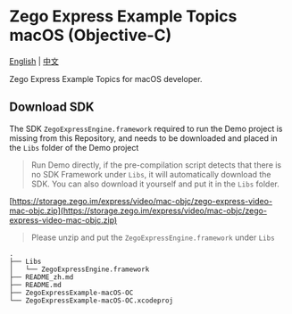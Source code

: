 # Zego Express Example Topics macOS (Objective-C)

[English](README.md) | [中文](README_zh.md)

Zego Express Example Topics for macOS developer.

## Download SDK

The SDK `ZegoExpressEngine.framework` required to run the Demo project is missing from this Repository, and needs to be downloaded and placed in the `Libs` folder of the Demo project

> Run Demo directly, if the pre-compilation script detects that there is no SDK Framework under `Libs`, it will automatically download the SDK. You can also download it yourself and put it in the `Libs` folder.

[https://storage.zego.im/express/video/mac-objc/zego-express-video-mac-objc.zip](https://storage.zego.im/express/video/mac-objc/zego-express-video-mac-objc.zip)

> Please unzip and put the `ZegoExpressEngine.framework` under `Libs`

```tree
.
├── Libs
│   └── ZegoExpressEngine.framework
├── README_zh.md
├── README.md
├── ZegoExpressExample-macOS-OC
└── ZegoExpressExample-macOS-OC.xcodeproj
```
